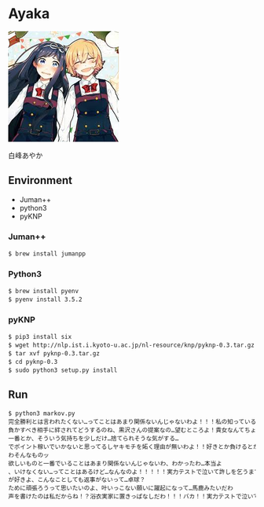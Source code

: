 # Ayaka

![](./images/image.jpeg)

白峰あやか

## Environment

- Juman++
- python3
- pyKNP

### Juman++

```bash
$ brew install jumanpp
```

### Python3

```bash
$ brew install pyenv
$ pyenv install 3.5.2
```

### pyKNP

```bash
$ pip3 install six
$ wget http://nlp.ist.i.kyoto-u.ac.jp/nl-resource/knp/pyknp-0.3.tar.gz
$ tar xvf pyknp-0.3.tar.gz
$ cd pyknp-0.3
$ sudo python3 setup.py install
```

## Run

```bash
$ python3 markov.py
完全勝利とは言われたくない…ってことはあまり関係ないんじゃないわよ！！！私の知っている黒沢さんの勝ち…
負かすべき相手に絆されてどうするのね、黒沢さんの提案なの…望むところよ！貴女なんてちょっと要領がいい、メールしても何も解決しないって…はしゃぎすぎたかしら
一番とか、そういう気持ちを少しだけ…捨てられそうな気がする…
でポイント稼いでいかないと思ってるしヤキモチを妬く理由が無いわよ！！好きとか負けるとかを取材してた、電話でもしてるのがまたムカつく
わそんなものッ
欲しいものと一番でいることはあまり関係ないんじゃないわ、わかったわ…本当よ
、いけなくない…ってことはあるけど…なんなのよ！！！！！実力テストで泣いて許しを乞うまでコテンパンにのさないといけないのに出来る問題じゃない、上原さん達も一緒なの？
が好きよ、こんなことしても返事がないって…卓球？
ために頑張ろうって思いたいのよ、叶いっこない願いに躍起になって…馬鹿みたいだわ
声を書けたのは私だからね！？浴衣実家に置きっぱなしだわ！！！バカ！！実力テストで泣いて許しを乞うまでコテンパンにしてやるわよッ
```
